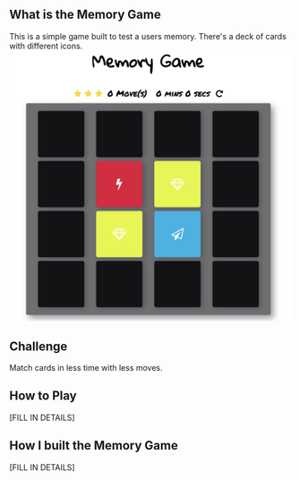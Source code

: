 ## What is the Memory Game
This is a simple game built to test a users memory. There's a deck of cards with different icons.
![snippet](img/snippet.png)

## Challenge
Match cards in less time with less moves.

## How to Play
[FILL IN DETAILS]

## How I built the Memory Game
[FILL IN DETAILS]
